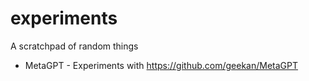 # experiments
A scratchpad of random things

- MetaGPT - Experiments with https://github.com/geekan/MetaGPT